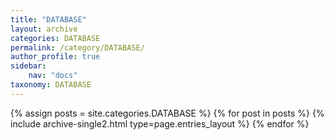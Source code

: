 ```yaml
---
title: "DATABASE"
layout: archive
categories: DATABASE
permalink: /category/DATABASE/
author_profile: true
sidebar:
    nav: "docs"
taxonomy: DATABASE
---
```


{% assign posts = site.categories.DATABASE %}
{% for post in posts %} {% include archive-single2.html type=page.entries_layout %} {% endfor %}